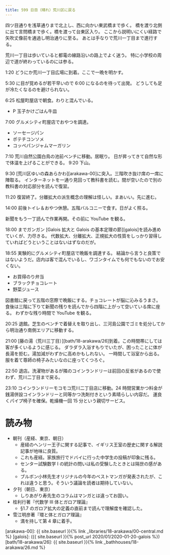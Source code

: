 ```yaml
---
title: 599 日目（晴れ）荒川区に戻る
---
```


四ツ目通りを浅草通りまで北上し、西に向かい東武橋まで歩く。
橋を渡り北側に出て言問橋まで歩く。橋を渡って台東区入り。
ここから説明いにくい経路で矢吹丈像前を通過し明治通りに至る。
あとは手なりで荒川一丁目まで進行する。

荒川一丁目は歩いていると都電の線路沿いの路上でよく迷う。
特に小学校の周辺で道が終わっているのには参る。

1:20 どうにか荒川一丁目広場に到着。ここで一晩を明かす。

5:30 に目が覚めるが若干早いので 6:00 になるのを待って出発。
どうしても足が冷たくなるのを避けられない。

6:25 松屋町屋店で朝食。わりと混んでいる。

* P 玉子かけごはん牛皿

7:00 グルメシティ町屋店でおやつを調達。

* ソーセージパン
* ポテチコンソメ
* コッペパンジャムマーガリン

7:10 荒川自然公園白鳥の池前ベンチに移動。居眠り。
日が昇ってきて自然な形で体温を上げることができる。
9:20 下山。

9:30 [荒川区ゆいの森あらかわ][arakawa-00]に突入。三階吹き抜け席の一席に陣取る。
インターネットを一通り見回って教科書を読む。間が空いたので別の教科書の対応部分を読んで復習。

11:20 復習終了。分離拡大の派生概念の理解は怪しい。まあいい。先に進む。

14:00 前後トイレ＆おやつ休憩。五階バルコニーで食す。日がよく照る。

新聞をもう一丁読んで作業再開。その前に YouTube を観る。

18:00 までガンガン [Galois 拡大と Galois の基本定理の節][galois]を読み進めていくが、力尽きる。
代数拡大、分離拡大、正規拡大の性質をしっかり習得していればどうということはないはずなのだが。

18:55 実験的にグルメシティ町屋店で晩飯を調達する。
結論から言うと良策ではないようだ。店内は客で混んでいるし、ワゴンタイムでも何でもないのでお安くない。

* お買得のり弁当
* ブラックチョコレート
* 野菜ジュース

図書館に戻って五階の窓際で晩飯にする。チョコレートが脳に沁みるうまさ。
食後は三階に下りて新聞の残りを読んでから四階に上がって空いている席に座る。
わずかな残り時間で YouTube を観る。

20:25 退館。芝生のベンチで着替えを取り出し、三河島公園でゴミを処分してから明治通り南側エリアに移動する。

21:00 [藤の湯（荒川三丁目）][bath/18-arakawa/26]到着。この時間帯にしては客が多くいるように感じる。
ダラダラ入浴すもりでいたが、困ったことに体が長湯を拒む。湯加減がわずかに高めかもしれない。
一時間して浴室から出る。服を着て尊師の椅子みたいなのに座ってくつろぐ。

22:50 退店。洗濯物があるが隣のコインランドリーは前回の反省があるので使わず、荒川二丁目まで戻る。

23:10 コインランドリーモコモコ荒川二丁目店に移動。24 時間営業かつ料金が銭湯併設コインランドリーと同等かつ洗剤付きという素晴らしい内容だ。
運良くパイプ椅子を確保。乾燥機一回 15 分という親切サービス。

# 読み物

* 朝刊（産経、東京、朝日）
  * 産経のヘンリー王子に関する記事で、イギリス王室の歴史に関する解説記事が地味に良質。
  * これも産経。家族旅行でドバイに行った中学生の投稿が印象に残る。
  * センター試験数学 I の統計の問いは私の受験したときとは隔世の感がある。
  * ブルボン小林先生オリジナルの今年のベストマンガが発表されたが、これは違うと思う。そういう議論を読者は期待していない。
* 夕刊（朝日、東京）
  * しりあがり寿先生のコラムはマンガとは違ってお固い。
* 桂利行著『代数学 III 体とガロア理論』
  * §1.7 のガロア拡大の定義の直前まで読んで理解度を確認した。
* 雪江明彦著『環と体とガロア理論』
  * 満を持して第 4 章に着手。

[arakawa-00]: {{ site.baseurl }}{% link _libraries/18-arakawa/00-central.md %}
[galois]: ({{ site.baseurl }}{% post_url 2020/01/2020-01-20-galois %})
[bath/18-arakawa/26]: {{ site.baseurl }}{% link _bathhouses/18-arakawa/26.md %}
